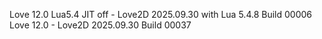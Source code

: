 Love 12.0 Lua5.4 JIT off - Love2D 2025.09.30 with Lua 5.4.8 Build 00006
Love 12.0 - Love2D 2025.09.30 Build 00037
